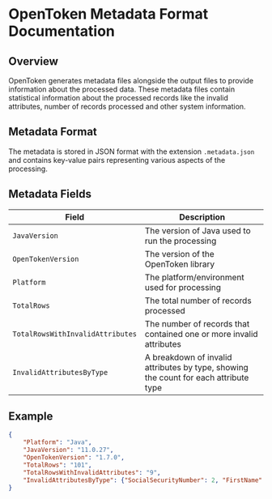 # OpenToken Metadata Format Documentation

## Overview

OpenToken generates metadata files alongside the output files to provide information about the processed data. These metadata files contain statistical information about the processed records like the invalid attributes, number of records processed and other system information.

## Metadata Format

The metadata is stored in JSON format with the extension `.metadata.json` and contains key-value pairs representing various aspects of the processing.

## Metadata Fields

| Field | Description |
|-------|-------------|
| `JavaVersion` | The version of Java used to run the processing |
| `OpenTokenVersion` | The version of the OpenToken library |
| `Platform` | The platform/environment used for processing |
| `TotalRows` | The total number of records processed |
| `TotalRowsWithInvalidAttributes` | The number of records that contained one or more invalid attributes |
| `InvalidAttributesByType` | A breakdown of invalid attributes by type, showing the count for each attribute type |

## Example

```json
{
    "Platform": "Java",
    "JavaVersion": "11.0.27",
    "OpenTokenVersion": "1.7.0",
    "TotalRows": "101",
    "TotalRowsWithInvalidAttributes": "9",
    "InvalidAttributesByType": {"SocialSecurityNumber": 2, "FirstName": 1, "PostalCode": 1, "LastName": 2, "BirthDate": 3}
}